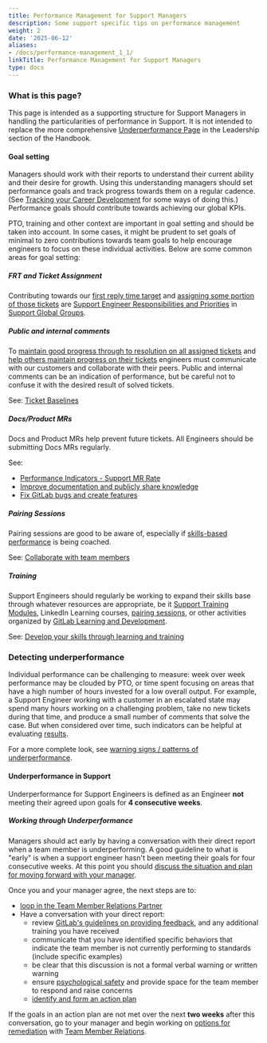 ```yaml
---
title: Performance Management for Support Managers
description: Some support specific tips on performance management
weight: 2
date: '2025-06-12'
aliases:
- /docs/performance-management_1_1/
linkTitle: Performance Management for Support Managers
type: docs
---
```


### What is this page?

This page is intended as a supporting structure for Support Managers in handling the particularities of performance in Support.  It is not intended to replace the more comprehensive [Underperformance Page](/handbook/leadership/underperformance/) in the Leadership section of the Handbook.

#### Goal setting

Managers should work with their reports to understand their current ability and their desire for growth. Using this understanding managers should set performance goals and track progress towards them on a regular cadence. (See [Tracking your Career Development](/handbook/people-group/learning-and-development/career-development/#tracking-your-career-development) for some ways of doing this.) Performance goals should contribute towards achieving our global KPIs.

PTO, training and other context are important in goal setting and should be taken into account. In some cases, it might be prudent to set goals of minimal to zero contributions towards team goals to help encourage engineers to focus on these individual activities.
Below are some common areas for goal setting:

##### FRT and Ticket Assignment

Contributing towards our [first reply time target](/handbook/support/performance-indicators/#service-level-agreement-sla) and [assigning some portion of those tickets](/handbook/support/workflows/working-on-tickets.html#assigning-tickets) are [Support Engineer Responsibilities and Priorities](/handbook/support/support-global-groups/#success-of-their-group-means) in [Support Global Groups](/handbook/support/support-global-groups/).

##### Public and internal comments

To [maintain good progress through to resolution on all assigned tickets](/handbook/support/support-engineer-responsibilities#3-maintain-good-progress-through-to-resolution-on-all-of-your-assigned-tickets) and [help others maintain progress on their tickets](/handbook/support/support-engineer-responsibilities#5-help-others-in-your-group-to-maintain-progress-on-their-tickets) engineers must communicate with our customers and collaborate with their peers. Public and internal comments can be an indication of performance, but be careful not to confuse it with the desired result of solved tickets.

See: [Ticket Baselines](/handbook/support/support-engineer-responsibilities#ticket-baseline)

##### Docs/Product MRs

Docs and Product MRs help prevent future tickets. All Engineers should be submitting Docs MRs regularly.

See:

- [Performance Indicators - Support MR Rate](/handbook/support/performance-indicators/#support-mr-rate)
- [Improve documentation and publicly share knowledge](/handbook/support/support-engineer-responsibilities#improve-documentation-and-publicly-share-knowledge-weekly)
- [Fix GitLab bugs and create features](/handbook/support/support-engineer-responsibilities#fix-gitlab-bugs-and-create-features-occasionally)

##### Pairing Sessions

Pairing sessions are good to be aware of, especially if [skills-based performance](/handbook/leadership/underperformance/#skills-based-performance) is being coached.

See: [Collaborate with team members](/handbook/support/support-engineer-responsibilities#collaborate-with-team-members-and-customers-daily)

##### Training

Support Engineers should regularly be working to expand their skills base through whatever resources are appropriate, be it
[Support Training Modules](https://gitlab.com/gitlab-com/support/support-training), LinkedIn Learning courses, [pairing sessions](#pairing-sessions), or other activities organized by [GitLab Learning and Development](/handbook/people-group/learning-and-development/).

See: [Develop your skills through learning and training](/handbook/support/support-engineer-responsibilities#develop-your-skills-through-learning-and-training-weekly)

### Detecting underperformance

Individual performance can be challenging to measure: week over week performance may be clouded by PTO, or time spent focusing on areas that have a high number of hours invested for a low overall output. For example, a Support Engineer working with a customer in an escalated state may spend many hours working on a challenging problem, take no new tickets during that time, and produce a small number of comments that solve the case. But when considered over time, such indicators can be helpful at evaluating [results](/handbook/values/#results).

For a more complete look, see [warning signs / patterns of underperformance](/handbook/leadership/underperformance/#warning-signspatterns-of-underperformance).

#### Underperformance in Support

Underperformance for Support Engineers is defined as an Engineer **not** meeting their agreed upon goals for **4 consecutive weeks**.

##### Working through Underperformance

Managers should act early by having a conversation with their direct report when a team member is underperforming. A good guideline to what is "early" is when a support engineer hasn't been meeting their goals for four consecutive weeks. At this point you should [discuss the situation and plan for moving forward with your manager](/handbook/leadership/underperformance/#immediately-discuss-with-the-managers-manager).

Once you and your manager agree, the next steps are to:

- [loop in the Team Member Relations Partner](/handbook/leadership/underperformance/#loop-in-the-team-member-relations-partner)
- Have a conversation with your direct report:
  - review [GitLab's guidelines on providing feedback](/handbook/people-group/guidance-on-feedback/#all-feedback), and any additional training you have received
  - communicate that you have identified specific behaviors that indicate the team member is not currently performing to standards (include specific examples)
  - be clear that this discussion is not a formal verbal warning or written warning
  - ensure [psychological safety](/handbook/leadership/emotional-intelligence/psychological-safety/) and provide space for the team member to respond and raise concerns
  - [identify and form an action plan](/handbook/leadership/underperformance/#manager-identify-and-take-action-as-early-as-possible)

If the goals in an action plan are not met over the next **two weeks** after this conversation, go to your manager and begin working on [options for remediation](/handbook/leadership/underperformance/#options-for-remediation) with [Team Member Relations](/handbook/people-group/team-member-relations/).
